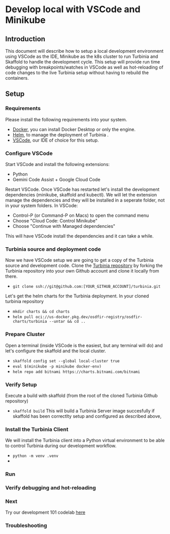 # Develop local with VSCode and Minikube

## Introduction
This document will describe how to setup a local development environment using VSCode as the IDE,  Minikube as the k8s cluster to run Turbinia and Skaffold to handle the development cycle. This setup will provide run time debugging with breakpoints/watches in VSCode as well as hot-reloading of code changes to the live Turbinia setup without having to rebuild the containers.

## Setup
### Requirements
Please install the following requirements into your system.
* [Docker](https://docs.docker.com/engine/install/), you can install Docker Desktop or only the engine.
* [Helm](https://helm.sh/docs/helm/helm_install/), to manage the deployment of Turbinia .
* [VSCode](https://code.visualstudio.com/Download), our IDE of choice for this setup.

### Configure VSCode
Start VSCode and install the following extensions:
* Python
* Gemini Code Assist + Google Cloud Code

Restart VSCode. Once VSCode has restarted let's install the development dependencies (minikube, skaffold and kubectl). We will let the extension manage the dependencies and they will be installed in a seperate folder, not in your system folders. In VSCode:
 * Control-P (or Command-P on Macs) to open the command menu
 * Choose "Cloud Code:  Control Minikube"
 * Choose "Continue with Managed dependencies"

This will have VSCode install the dependencies and it can take a while.

### Turbinia source and deployment code 
Now we have VSCode setup we are going to get a copy of the Turbinia source and development code.
Clone the [Turbinia repository](https://github.com/google/turbinia) by forking the Turbinia repository into your own Github account and clone it locally from there.
* `git clone ssh://git@github.com:[YOUR_GITHUB_ACCOUNT]/turbinia.git`

Let's get the helm charts for the Turbinia deployment. In your cloned turbinia repository
* `mkdir charts && cd charts`
* `helm pull oci://us-docker.pkg.dev/osdfir-registry/osdfir-charts/turbinia --untar && cd ..`

### Prepare Cluster
Open a terminal (inside VSCode is the easiest, but any terminal will do) and let's configure the skaffold and the local cluster.
* `skaffold config set --global local-cluster true`
* `eval $(minikube -p minikube docker-env)`
* `helm repo add bitnami https://charts.bitnami.com/bitnami`

### Verify Setup
Execute a build with skaffold (from the root of the cloned Turbinia Github repository)
* `skaffold build`
This will build a Turbinia Server image succesfully if skaffold has been correctlty setup and configured as described above,

### Install the Turbinia Client
We will install the Turbinia client into a Python virtual environment to be able to control Turbinia during our development workflow.
* `python -m venv .venv`
* 
### Run
### Verify debugging and hot-reloading
### Next
Try our development 101 codelab [here](develop-codelab.md)
### Troubleshooting
